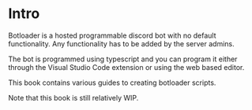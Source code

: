 # Intro

Botloader is a hosted programmable discord bot with no default functionality. Any functionality has to be added by the server admins.

The bot is programmed using typescript and you can program it either through the Visual Studio Code extension or using the web based editor.

This book contains various guides to creating botloader scripts.

Note that this book is still relatively WIP.